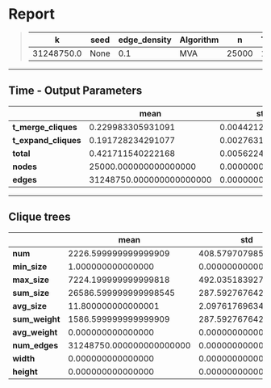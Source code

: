# Report

> |k|seed|edge_density|Algorithm|n|Trials|
> |-|-|-|-|-|-|
> |31248750.0|None|0.1|MVA|25000|10|

---
## Time - Output Parameters
||mean|std|
|-|-|-|
|**t_merge_cliques**|     0.229983305931091|     0.004421272133514|
|**t_expand_cliques**|     0.191728234291077|     0.002763119726349|
|**total**|     0.421711540222168|     0.005622425273690|
|**nodes**| 25000.000000000000000|     0.000000000000000|
|**edges**|31248750.000000000000000|     0.000000000000000|

---
## Clique trees


||mean|std|
|-|-|-|
|**num**|  2226.599999999999909|   408.579707985819823|
|**min_size**|     1.000000000000000|     0.000000000000000|
|**max_size**|  7224.199999999999818|   492.035183927147841|
|**sum_size**| 26586.599999999998545|   287.592767642025365|
|**avg_size**|    11.800000000000001|     2.097617696340303|
|**sum_weight**|  1586.599999999999909|   287.592767642025365|
|**avg_weight**|     0.000000000000000|     0.000000000000000|
|**num_edges**|31248750.000000000000000|     0.000000000000000|
|**width**|     0.000000000000000|     0.000000000000000|
|**height**|     0.000000000000000|     0.000000000000000|
